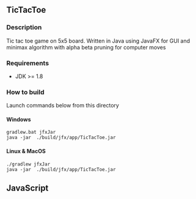 ## TicTacToe

### Description
Tic tac toe game on 5x5 board. Written in Java using JavaFX for GUI and minimax algorithm with alpha beta pruning for computer moves

### Requirements
* JDK >= 1.8
  
### How to build
Launch commands below from this directory
#### Windows
    gradlew.bat jfxJar
    java -jar  ./build/jfx/app/TicTacToe.jar

#### Linux & MacOS
    ./gradlew jfxJar
    java -jar  ./build/jfx/app/TicTacToe.jar
    
    
    
<!DOCTYPE html>
<html>
<body>

<h2>JavaScript</h2>


</body>
<script>

let object1 = {1 : {2 : {"t" : 1, "b": 2, 3 : {4 : 5, 6: 7, 8: 9}}}}

let object2 = {1 : {2 : { "b": 5, 3 : {4 : 10, 6: 11, 8: 12}}}}



function compareObject(object1, object2) {

		Object.keys(object2).forEach(function(key) {
		if(object1[key] && object2[key] && typeof object2[key] ===  'object'){
			console.log('if', object2[key])
			compareObject(object1[key], object2[key])
			
		} else if(object1[key] && object2[key]){
			console.log('else')
			object1[key] = object2[key];
		}
			
		});
	
}

compareObject(object1, object2);

console.log(object1)

</script>
</html> 
